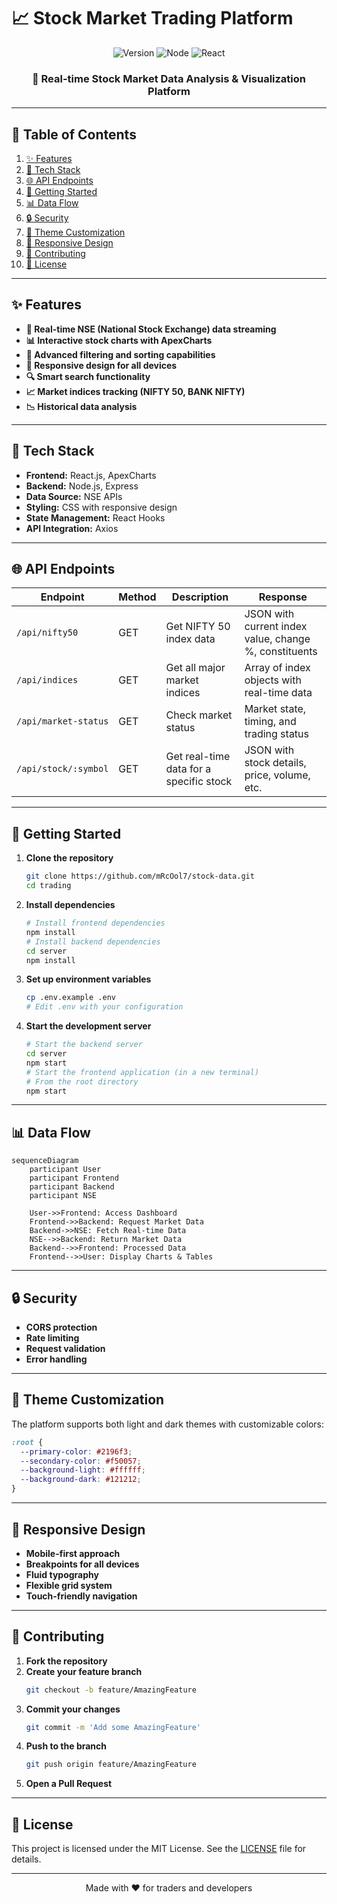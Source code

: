 # 📈 Stock Market Trading Platform  

<div align="center">  
  <img src="https://img.shields.io/badge/version-0.1.0-green.svg" alt="Version">  
  <img src="https://img.shields.io/badge/node-%3E%3D%2014.0.0-brightgreen.svg" alt="Node">  
  <img src="https://img.shields.io/badge/react-%5E19.0.0-blue.svg" alt="React">  
  <h3>🚀 Real-time Stock Market Data Analysis & Visualization Platform</h3>  
</div>  

---

## 📖 Table of Contents  

1. [✨ Features](#-features)  
2. [🔧 Tech Stack](#-tech-stack)  
3. [🌐 API Endpoints](#-api-endpoints)  
4. [🚀 Getting Started](#-getting-started)  
5. [📊 Data Flow](#-data-flow)  
6. [🔒 Security](#-security)  
7. [🎨 Theme Customization](#-theme-customization)  
8. [📱 Responsive Design](#-responsive-design)  
9. [🤝 Contributing](#-contributing)  
10. [📜 License](#-license)  

---

## ✨ Features  

- **🔄 Real-time NSE (National Stock Exchange) data streaming**  
- **📊 Interactive stock charts with ApexCharts**  
- **🎯 Advanced filtering and sorting capabilities**  
- **📱 Responsive design for all devices**  
- **🔍 Smart search functionality**  
- **📈 Market indices tracking (NIFTY 50, BANK NIFTY)**    
- **📉 Historical data analysis**  

---

## 🔧 Tech Stack  

- **Frontend:** React.js, ApexCharts  
- **Backend:** Node.js, Express  
- **Data Source:** NSE APIs  
- **Styling:** CSS with responsive design  
- **State Management:** React Hooks  
- **API Integration:** Axios  

---

## 🌐 API Endpoints  

| Endpoint            | Method | Description                          | Response                                      |  
|----------------------|--------|--------------------------------------|-----------------------------------------------|  
| `/api/nifty50`       | GET    | Get NIFTY 50 index data              | JSON with current index value, change %, constituents |  
| `/api/indices`       | GET    | Get all major market indices         | Array of index objects with real-time data    |  
| `/api/market-status` | GET    | Check market status                  | Market state, timing, and trading status      |  
| `/api/stock/:symbol` | GET    | Get real-time data for a specific stock | JSON with stock details, price, volume, etc. |  

---

## 🚀 Getting Started  

1. **Clone the repository**  
   ```bash  
   git clone https://github.com/mRcOol7/stock-data.git  
   cd trading  
   ```  

2. **Install dependencies**  
   ```bash  
   # Install frontend dependencies  
   npm install  
   # Install backend dependencies  
   cd server  
   npm install  
   ```  

3. **Set up environment variables**  
   ```bash  
   cp .env.example .env  
   # Edit .env with your configuration  
   ```  

4. **Start the development server**  
   ```bash  
   # Start the backend server  
   cd server  
   npm start  
   # Start the frontend application (in a new terminal)  
   # From the root directory  
   npm start  
   ```  

---

## 📊 Data Flow  

```mermaid  
sequenceDiagram  
    participant User  
    participant Frontend  
    participant Backend  
    participant NSE  

    User->>Frontend: Access Dashboard  
    Frontend->>Backend: Request Market Data  
    Backend->>NSE: Fetch Real-time Data  
    NSE-->>Backend: Return Market Data  
    Backend-->>Frontend: Processed Data  
    Frontend-->>User: Display Charts & Tables  
```  

---

## 🔒 Security  

- **CORS protection**  
- **Rate limiting**  
- **Request validation**  
- **Error handling**  

---

## 🎨 Theme Customization  

The platform supports both light and dark themes with customizable colors:  

```css  
:root {  
  --primary-color: #2196f3;  
  --secondary-color: #f50057;  
  --background-light: #ffffff;  
  --background-dark: #121212;  
}  
```  

---

## 📱 Responsive Design  

- **Mobile-first approach**  
- **Breakpoints for all devices**  
- **Fluid typography**  
- **Flexible grid system**  
- **Touch-friendly navigation**  

---

## 🤝 Contributing  

1. **Fork the repository**  
2. **Create your feature branch**  
   ```bash  
   git checkout -b feature/AmazingFeature  
   ```  
3. **Commit your changes**  
   ```bash  
   git commit -m 'Add some AmazingFeature'  
   ```  
4. **Push to the branch**  
   ```bash  
   git push origin feature/AmazingFeature  
   ```  
5. **Open a Pull Request**  

---

## 📜 License  

This project is licensed under the MIT License. See the [LICENSE](LICENSE) file for details.  

---

<div align="center">  
  Made with ❤️ for traders and developers  
</div>
